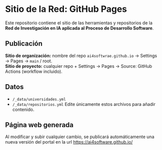 # Sitio de la Red: GitHub Pages

Este repositorio contiene el sitio de las herramientas y repositorios de la **Red de Investigación en IA aplicada al Proceso de Desarrollo Software**.

## Publicación
**Sitio de organización:** nombre del repo `ai4softwrae.github.io` → Settings → Pages → `main` / root.  
**Sitio de proyecto:** cualquier repo + Settings → Pages → Source: GitHub Actions (workflow incluido).

## Datos
- `/_data/universidades.yml`
- `/_data/repositorios.yml`
Edite únicamente estos archivos para añadir contenido.

## Página web generada
Al modificar y subir cualquier cambio, se publicará automáticamente una nueva versión del portal en la url https://ai4software.github.io/
